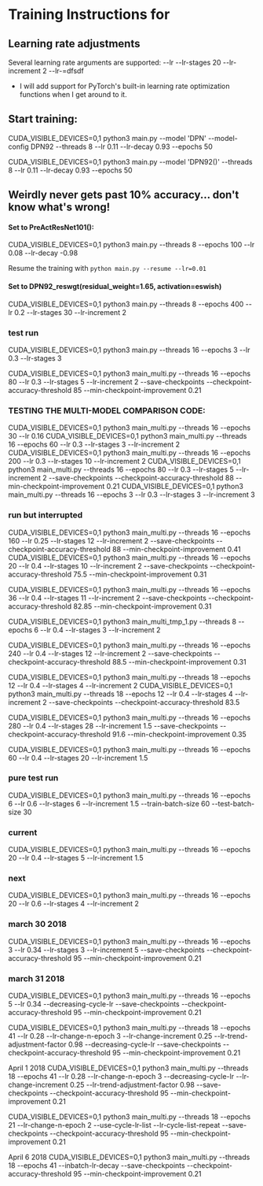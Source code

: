 # Training Instructions for 



## Learning rate adjustments
Several learning rate arguments are supported:
--lr
--lr-stages 20 --lr-increment 2
--lr-=dfsdf
* I will add support for PyTorch's built-in learning rate optimization functions when I get around to it.


## Start training:
CUDA_VISIBLE_DEVICES=0,1 python3 main.py --model 'DPN' --model-config DPN92 --threads 8 --lr 0.11 --lr-decay 0.93 --epochs 50

CUDA_VISIBLE_DEVICES=0,1 python3 main.py --model 'DPN92()' --threads 8 --lr 0.11 --lr-decay 0.93 --epochs 50
## Weirdly never gets past 10% accuracy... don't know what's wrong!

#### Set to PreActResNet101(): 
CUDA_VISIBLE_DEVICES=0,1 python3 main.py --threads 8 --epochs 100 --lr 0.08 --lr-decay -0.98



Resume the training with `python main.py --resume --lr=0.01`


#### Set to DPN92_reswgt(residual_weight=1.65, activation=eswish)
CUDA_VISIBLE_DEVICES=0,1 python3 main.py --threads 8 --epochs 400 --lr 0.2 --lr-stages 30 --lr-increment 2

### test run
CUDA_VISIBLE_DEVICES=0,1 python3 main.py --threads 16 --epochs 3 --lr 0.3 --lr-stages 3

CUDA_VISIBLE_DEVICES=0,1 python3 main_multi.py --threads 16 --epochs 80 --lr 0.3 --lr-stages 5 --lr-increment 2 --save-checkpoints --checkpoint-accuracy-threshold 85 --min-checkpoint-improvement 0.21

### TESTING THE MULTI-MODEL COMPARISON CODE:
CUDA_VISIBLE_DEVICES=0,1 python3 main_multi.py --threads 16 --epochs 30 --lr 0.16
CUDA_VISIBLE_DEVICES=0,1 python3 main_multi.py --threads 16 --epochs 60 --lr 0.3 --lr-stages 3 --lr-increment 2
CUDA_VISIBLE_DEVICES=0,1 python3 main_multi.py --threads 16 --epochs 200 --lr 0.3 --lr-stages 10 --lr-increment 2
CUDA_VISIBLE_DEVICES=0,1 python3 main_multi.py --threads 16 --epochs 80 --lr 0.3 --lr-stages 5 --lr-increment 2 --save-checkpoints --checkpoint-accuracy-threshold 88 --min-checkpoint-improvement 0.21
CUDA_VISIBLE_DEVICES=0,1 python3 main_multi.py --threads 16 --epochs 3 --lr 0.3 --lr-stages 3 --lr-increment 3

### run but interrupted
CUDA_VISIBLE_DEVICES=0,1 python3 main_multi.py --threads 16 --epochs 160 --lr 0.25 --lr-stages 12 --lr-increment 2 --save-checkpoints --checkpoint-accuracy-threshold 88 --min-checkpoint-improvement 0.41
CUDA_VISIBLE_DEVICES=0,1 python3 main_multi.py --threads 16 --epochs 20 --lr 0.4 --lr-stages 10 --lr-increment 2 --save-checkpoints --checkpoint-accuracy-threshold 75.5 --min-checkpoint-improvement 0.31

CUDA_VISIBLE_DEVICES=0,1 python3 main_multi.py --threads 16 --epochs 36 --lr 0.4 --lr-stages 11 --lr-increment 2 --save-checkpoints --checkpoint-accuracy-threshold 82.85 --min-checkpoint-improvement 0.31

CUDA_VISIBLE_DEVICES=0,1 python3 main_multi_tmp_1.py --threads 8 --epochs 6 --lr 0.4 --lr-stages 3 --lr-increment 2


CUDA_VISIBLE_DEVICES=0,1 python3 main_multi.py --threads 16 --epochs 240 --lr 0.4 --lr-stages 12 --lr-increment 2 --save-checkpoints --checkpoint-accuracy-threshold 88.5 --min-checkpoint-improvement 0.31

CUDA_VISIBLE_DEVICES=0,1 python3 main_multi.py --threads 18 --epochs 12 --lr 0.4 --lr-stages 4 --lr-increment 2
CUDA_VISIBLE_DEVICES=0,1 python3 main_multi.py --threads 18 --epochs 12 --lr 0.4 --lr-stages 4 --lr-increment 2 --save-checkpoints --checkpoint-accuracy-threshold 83.5

CUDA_VISIBLE_DEVICES=0,1 python3 main_multi.py --threads 16 --epochs 280 --lr 0.4 --lr-stages 28 --lr-increment 1.5 --save-checkpoints --checkpoint-accuracy-threshold 91.6 --min-checkpoint-improvement 0.35


CUDA_VISIBLE_DEVICES=0,1 python3 main_multi.py --threads 16 --epochs 60 --lr 0.4 --lr-stages 20 --lr-increment 1.5

### pure test run
CUDA_VISIBLE_DEVICES=0,1 python3 main_multi.py --threads 16 --epochs 6 --lr 0.6 --lr-stages 6 --lr-increment 1.5 --train-batch-size 60 --test-batch-size 30

### current
CUDA_VISIBLE_DEVICES=0,1 python3 main_multi.py --threads 16 --epochs 20 --lr 0.4 --lr-stages 5 --lr-increment 1.5

### next
CUDA_VISIBLE_DEVICES=0,1 python3 main_multi.py --threads 16 --epochs 20 --lr 0.6 --lr-stages 4 --lr-increment 2

### march 30 2018
CUDA_VISIBLE_DEVICES=0,1 python3 main_multi.py --threads 16 --epochs 3 --lr 0.34 --lr-stages 3 --lr-increment 5 --save-checkpoints --checkpoint-accuracy-threshold 95 --min-checkpoint-improvement 0.21

### march 31 2018
CUDA_VISIBLE_DEVICES=0,1 python3 main_multi.py --threads 16 --epochs 5 --lr 0.34 --decreasing-cycle-lr --save-checkpoints --checkpoint-accuracy-threshold 95 --min-checkpoint-improvement 0.21

CUDA_VISIBLE_DEVICES=0,1 python3 main_multi.py --threads 18 --epochs 41 --lr 0.28 --lr-change-n-epoch 3 --lr-change-increment 0.25 --lr-trend-adjustment-factor 0.98 --decreasing-cycle-lr --save-checkpoints --checkpoint-accuracy-threshold 95 --min-checkpoint-improvement 0.21

April 1 2018
CUDA_VISIBLE_DEVICES=0,1 python3 main_multi.py --threads 18 --epochs 41 --lr 0.28 --lr-change-n-epoch 3 --decreasing-cycle-lr --lr-change-increment 0.25 --lr-trend-adjustment-factor 0.98 --save-checkpoints --checkpoint-accuracy-threshold 95 --min-checkpoint-improvement 0.21

CUDA_VISIBLE_DEVICES=0,1 python3 main_multi.py --threads 18 --epochs 21 --lr-change-n-epoch 2 --use-cycle-lr-list --lr-cycle-list-repeat --save-checkpoints --checkpoint-accuracy-threshold 95 --min-checkpoint-improvement 0.21

April 6 2018
CUDA_VISIBLE_DEVICES=0,1 python3 main_multi.py --threads 18 --epochs 41 --inbatch-lr-decay --save-checkpoints --checkpoint-accuracy-threshold 95 --min-checkpoint-improvement 0.21